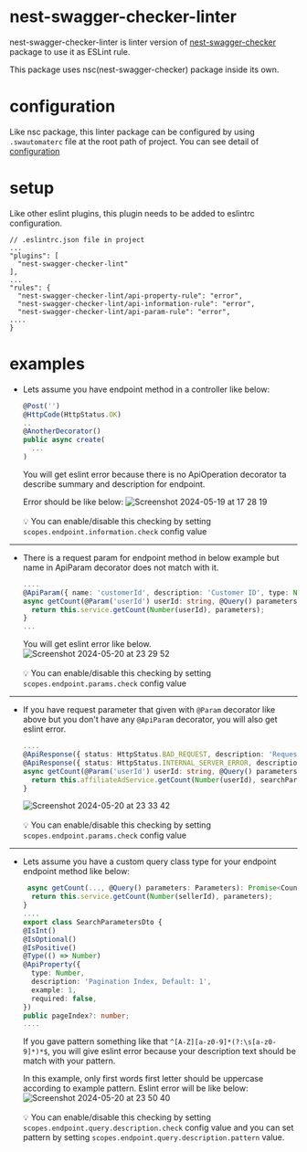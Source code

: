 # nest-swagger-checker-linter
nest-swagger-checker-linter is linter version of [nest-swagger-checker](https://github.com/ozkersemih/nest-swagger-checker) package
to use it as ESLint rule.

This package uses nsc(nest-swagger-checker) package inside its own.

# configuration
Like nsc package, this linter package can be configured by using `.swautomaterc` file at the root path of project.
You can see detail of [configuration](https://github.com/ozkersemih/nest-swagger-checker?tab=readme-ov-file#configuration) 

# setup
Like other eslint plugins, this plugin needs to be added to eslintrc configuration.

```
// .eslintrc.json file in project
...
"plugins": [
  "nest-swagger-checker-lint"
],
...
"rules": {
  "nest-swagger-checker-lint/api-property-rule": "error",
  "nest-swagger-checker-lint/api-information-rule": "error",
  "nest-swagger-checker-lint/api-param-rule": "error",
....
}
```

# examples
* Lets assume you have endpoint method in a controller like below:
  ```typescript
  @Post('')
  @HttpCode(HttpStatus.OK)
  ..
  @AnotherDecorator()
  public async create(
    ...
  )
  ```
  You will get eslint error because there is no ApiOperation decorator ta describe summary and description for endpoint.

  Error should be like below:
  ![Screenshot 2024-05-19 at 17 28 19](https://github.com/ozkersemih/nest-swagger-checker-lint/assets/52029025/da894c4f-d03d-4917-8032-f9e5108c6f03)
  <br><br>
  💡 You can enable/disable this checking by setting `scopes.endpoint.information.check` config value

___

* There is a request param for endpoint method in below example but name in ApiParam decorator does not match with it.

  ```typescript
  ....
  @ApiParam({ name: 'customerId', description: 'Customer ID', type: Number, example: 60 })
  async getCount(@Param('userId') userId: string, @Query() parameters: Parameters): Promise<Count> {
    return this.service.getCount(Number(userId), parameters);
  }
  ...
  ```
  You will get eslint error like below.
  ![Screenshot 2024-05-20 at 23 29 52](https://github.com/ozkersemih/nest-swagger-checker-lint/assets/52029025/5394631f-160e-4b92-ae84-6f85b54e1328)
  <br><br>
  💡 You can enable/disable this checking by setting `scopes.endpoint.params.check` config value

___

* If you have request parameter that given with `@Param` decorator like above but you don't have any `@ApiParam` decorator, you will also get eslint error.

  ```typescript
  ....
  @ApiResponse({ status: HttpStatus.BAD_REQUEST, description: 'Request Is Not Valid' })
  @ApiResponse({ status: HttpStatus.INTERNAL_SERVER_ERROR, description: 'An Error Occurred' })
  async getCount(@Param('userId') userId: string, @Query() parameters: Paramters): Promise<Count> {
    return this.affiliateAdService.getCount(Number(userId), searchParameters);
  }
  ```
  ![Screenshot 2024-05-20 at 23 33 42](https://github.com/ozkersemih/nest-swagger-checker-lint/assets/52029025/eb6e319d-fdf1-495b-a688-c2d974a38422)
  <br><br>
  💡 You can enable/disable this checking by setting `scopes.endpoint.params.check` config value

___

* Lets assume you have a custom query class type for your endpoint endpoint method like below:

  ```typescript
   async getCount(..., @Query() parameters: Parameters): Promise<Count> {
    return this.service.getCount(Number(sellerId), parameters);
  }
  ....
  export class SearchParametersDto {
  @IsInt()
  @IsOptional()
  @IsPositive()
  @Type(() => Number)
  @ApiProperty({
    type: Number,
    description: 'Pagination Index, Default: 1',
    example: 1,
    required: false,
  })
  public pageIndex?: number;
  ....
  ```
  If you gave pattern something like that `^[A-Z][a-z0-9]*(?:\s[a-z0-9]*)*$`, you will give eslint error because your description text should be match with your pattern.

  In this example, only first words first letter should be uppercase according to example pattern. Eslint error will be like below:
  ![Screenshot 2024-05-20 at 23 50 40](https://github.com/ozkersemih/nest-swagger-checker-lint/assets/52029025/5fabba08-7f57-48cc-b776-348cfe4f2519)
  <br><br>
  💡 You can enable/disable this checking by setting `scopes.endpoint.query.description.check` config value and you can set pattern by setting `scopes.endpoint.query.description.pattern` value.


  
